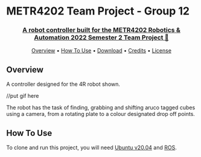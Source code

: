 # METR4202 Team Project - Group 12
<p align="centre">
  <a href=[![forthebadge](https://forthebadge.com/images/badges/powered-by-electricity.svg)](https://forthebadge.com)>
  <a href=[![forthebadge](https://forthebadge.com/images/badges/made-with-python.svg)](https://forthebadge.com)>
  <a href=[![forthebadge](https://forthebadge.com/images/badges/built-with-love.svg)](https://forthebadge.com)>
</p>

<h3 align="center">A robot controller built for the METR4202 Robotics & Automation 2022 Semester 2 Team Project 🤖</a></h3>

<p align="center">
  <a href="#Overview">Overview</a> •
  <a href="#how-to-use">How To Use</a> •
  <a href="#download">Download</a> •
  <a href="#credits">Credits</a> •
  <a href="#license">License</a>
</p>

## Overview

A controller designed for the 4R robot shown. 

//put gif here

The robot has the task of finding, grabbing and shifting aruco tagged cubes using a camera, from a rotating plate to a colour designated drop off points.  

## How To Use

To clone and run this project, you will need [Ubuntu v20.04](https://releases.ubuntu.com/focal/) and [ROS](http://wiki.ros.org/noetic/Installation/Ubuntu).

